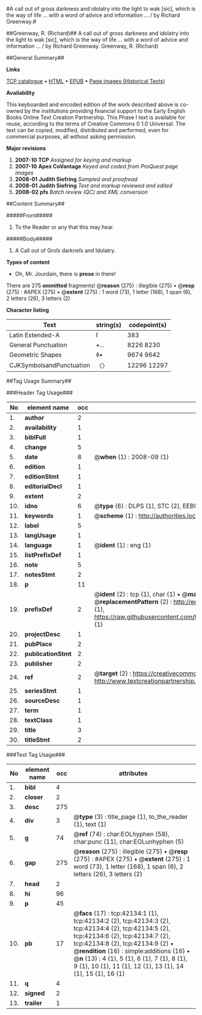 #A call out of gross darkness and idolatry into the light to wak [sic], which is the way of life ... with a word of advice and information ... / by Richard Greenway.#

##Greenway, R. (Richard)##
A call out of gross darkness and idolatry into the light to wak [sic], which is the way of life ... with a word of advice and information ... / by Richard Greenway.
Greenway, R. (Richard)

##General Summary##

**Links**

[TCP catalogue](http://www.ota.ox.ac.uk/tcp/)  • 
[HTML](http://tei.it.ox.ac.uk/tcp/Texts-HTML/free/A42/A42020.html)  • 
[EPUB](http://tei.it.ox.ac.uk/tcp/Texts-EPUB/free/A42/A42020.epub) • 
[Page images (Historical Texts)](https://data.historicaltexts.jisc.ac.uk/view?pubId=eebo-08963761e&pageId=eebo-08963761e-42134-1)

**Availability**

This keyboarded and encoded edition of the
	       work described above is co-owned by the institutions
	       providing financial support to the Early English Books
	       Online Text Creation Partnership. This Phase I text is
	       available for reuse, according to the terms of Creative
	       Commons 0 1.0 Universal. The text can be copied,
	       modified, distributed and performed, even for
	       commercial purposes, all without asking permission.

**Major revisions**

1. __2007-10__ __TCP__ *Assigned for keying and markup*
1. __2007-10__ __Apex CoVantage__ *Keyed and coded from ProQuest page images*
1. __2008-01__ __Judith Siefring__ *Sampled and proofread*
1. __2008-01__ __Judith Siefring__ *Text and markup reviewed and edited*
1. __2008-02__ __pfs__ *Batch review (QC) and XML conversion*

##Content Summary##

#####Front#####

1. To the Reader or any that this may hear.

#####Body#####

1. A Call out of Groſs darkneſs and Idolatry.

**Types of content**

  * Oh, Mr. Jourdain, there is **prose** in there!

There are 275 **ommitted** fragments! 
 @__reason__ (275) : illegible (275)  •  @__resp__ (275) : #APEX (275)  •  @__extent__ (275) : 1 word (73), 1 letter (168), 1 span (6), 2 letters (26), 3 letters (2)

**Character listing**


|Text|string(s)|codepoint(s)|
|---|---|---|
|Latin Extended-A|ſ|383|
|General Punctuation|•…|8226 8230|
|Geometric Shapes|◊▪|9674 9642|
|CJKSymbolsandPunctuation|〈〉|12296 12297|

##Tag Usage Summary##

###Header Tag Usage###

|No|element name|occ|attributes|
|---|---|---|---|
|1.|__author__|2||
|2.|__availability__|1||
|3.|__biblFull__|1||
|4.|__change__|5||
|5.|__date__|8| @__when__ (1) : 2008-09 (1)|
|6.|__edition__|1||
|7.|__editionStmt__|1||
|8.|__editorialDecl__|1||
|9.|__extent__|2||
|10.|__idno__|6| @__type__ (6) : DLPS (1), STC (2), EEBO-CITATION (1), OCLC (1), VID (1)|
|11.|__keywords__|1| @__scheme__ (1) : http://authorities.loc.gov/ (1)|
|12.|__label__|5||
|13.|__langUsage__|1||
|14.|__language__|1| @__ident__ (1) : eng (1)|
|15.|__listPrefixDef__|1||
|16.|__note__|5||
|17.|__notesStmt__|2||
|18.|__p__|11||
|19.|__prefixDef__|2| @__ident__ (2) : tcp (1), char (1)  •  @__matchPattern__ (2) : ([0-9\-]+):([0-9IVX]+) (1), (.+) (1)  •  @__replacementPattern__ (2) : http://eebo.chadwyck.com/downloadtiff?vid=$1&page=$2 (1), https://raw.githubusercontent.com/textcreationpartnership/Texts/master/tcpchars.xml#$1 (1)|
|20.|__projectDesc__|1||
|21.|__pubPlace__|2||
|22.|__publicationStmt__|2||
|23.|__publisher__|2||
|24.|__ref__|2| @__target__ (2) : https://creativecommons.org/publicdomain/zero/1.0/ (1), http://www.textcreationpartnership.org/docs/. (1)|
|25.|__seriesStmt__|1||
|26.|__sourceDesc__|1||
|27.|__term__|1||
|28.|__textClass__|1||
|29.|__title__|3||
|30.|__titleStmt__|2||


###Text Tag Usage###

|No|element name|occ|attributes|
|---|---|---|---|
|1.|__bibl__|4||
|2.|__closer__|2||
|3.|__desc__|275||
|4.|__div__|3| @__type__ (3) : title_page (1), to_the_reader (1), text (1)|
|5.|__g__|74| @__ref__ (74) : char:EOLhyphen (58), char:punc (11), char:EOLunhyphen (5)|
|6.|__gap__|275| @__reason__ (275) : illegible (275)  •  @__resp__ (275) : #APEX (275)  •  @__extent__ (275) : 1 word (73), 1 letter (168), 1 span (6), 2 letters (26), 3 letters (2)|
|7.|__head__|2||
|8.|__hi__|96||
|9.|__p__|45||
|10.|__pb__|17| @__facs__ (17) : tcp:42134:1 (1), tcp:42134:2 (2), tcp:42134:3 (2), tcp:42134:4 (2), tcp:42134:5 (2), tcp:42134:6 (2), tcp:42134:7 (2), tcp:42134:8 (2), tcp:42134:9 (2)  •  @__rendition__ (16) : simple:additions (16)  •  @__n__ (13) : 4 (1), 5 (1), 6 (1), 7 (1), 8 (1), 9 (1), 10 (1), 11 (1), 12 (1), 13 (1), 14 (1), 15 (1), 16 (1)|
|11.|__q__|4||
|12.|__signed__|2||
|13.|__trailer__|1||
